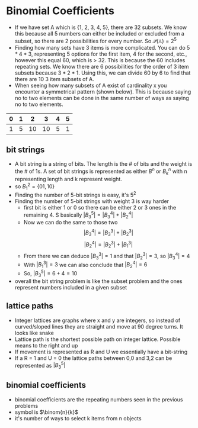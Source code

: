 # Binomial Coefficients
- If we have set A which is {1, 2, 3, 4, 5}, there are 32 subsets. We know this because all 5 numbers can either be included or excluded from a subset, so there are 2 possibilities for every number. So $\mathcal{P} (\mathbb{A}) = 2^5$
- Finding how many sets have 3 items is more complicated. You can do $5 * 4 * 3$, representing 5 options for the first item, 4 for the second, etc., however this equal 60, which is > 32. This is because the 60 includes repeating sets. We know there are 6 possibilities for the order of 3 item subsets because $3 * 2 * 1$. Using this, we can divide 60 by 6 to find that there are 10 3 item subsets of A.
- When seeing how many subsets of A exist of cardinality x you encounter a symmetrical pattern (shown below). This is because saying no to two elements can be done in the same number of ways as saying no to two elements.

|0|1|2|3|4|5|
|-|-|-|-|-|-|
|1|5|10|10|5|1|
## bit strings
- A bit string is a string of bits. The length is the # of bits and the weight is the # of 1s. A set of bit strings is represented as either $B^n$ or $B^n_k$ with n representing length and k represent weight.
- so $B^2_1 = \{01, 10 \}$
- Finding the number of 5-bit strings is easy, it's $5^2$
- Finding the number of 5-bit strings with weight 3 is way harder
    - first bit is either 1 or 0 so there can be either 2 or 3 ones in the remaining 4. S basically $|B^5_3| = |B^4_3| + |B^4_2|$
    - Now we can do the same to those two
    $$|B^4_3| = |B^3_3| + |B^3_2|$$
    $$|B^4_2| = |B^3_2| + |B^3_1|$$
    - From there we can deduce $|B^3_3| = 1$ and that $|B^3_2| = 3$, so $|B^4_3| = 4$
    - With $|B^3_1| = 3$ we can also conclude that $|B^4_2| = 6$
    - So, $|B^5_3| = 6 + 4 = 10$
- overall the bit string problem is like the subset problem and the ones represent numbers included in a given subset
## lattice paths
- Integer lattices are graphs where x and y are integers, so instead of curved/sloped lines they are straight and move at 90 degree turns. It looks like snake
- Lattice path is the shortest possible path on integer lattice. Possible means to the right and up
- If movement is represented as R and U we essentially have a bit-string
- If a R = 1 and U = 0 the lattice paths between 0,0 and 3,2 can be represented as $|B^5_3|$
## binomial coefficients
- binomial coefficients are the repeating numbers seen in the previous problems
- symbol is $\binom{n}{k}$
- it's number of ways to select k items from n objects